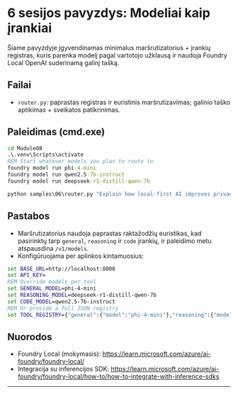 <!--
CO_OP_TRANSLATOR_METADATA:
{
  "original_hash": "d28c8fdf6c32d02120403c7b4526392b",
  "translation_date": "2025-09-23T01:19:50+00:00",
  "source_file": "Module08/samples/06/README.md",
  "language_code": "lt"
}
-->
# 6 sesijos pavyzdys: Modeliai kaip įrankiai

Šiame pavyzdyje įgyvendinamas minimalus maršrutizatorius + įrankių registras, kuris parenka modelį pagal vartotojo užklausą ir naudoja Foundry Local OpenAI suderinamą galinį tašką.

## Failai
- `router.py`: paprastas registras ir euristinis maršrutizavimas; galinio taško aptikimas + sveikatos patikrinimas.

## Paleidimas (cmd.exe)
```cmd
cd Module08
.\.venv\Scripts\activate
REM Start whatever models you plan to route to
foundry model run phi-4-mini
foundry model run qwen2.5-7b-instruct
foundry model run deepseek-r1-distill-qwen-7b

python samples\06\router.py "Explain how local-first AI improves privacy in two sentences."
```

## Pastabos
- Maršrutizatorius naudoja paprastas raktažodžių euristikas, kad pasirinktų tarp `general`, `reasoning` ir `code` įrankių, ir paleidimo metu atspausdina `/v1/models`.
- Konfigūruojama per aplinkos kintamuosius:
```cmd
set BASE_URL=http://localhost:8000
set API_KEY=
REM Override models per tool
set GENERAL_MODEL=phi-4-mini
set REASONING_MODEL=deepseek-r1-distill-qwen-7b
set CODE_MODEL=qwen2.5-7b-instruct
REM Or provide a full JSON registry
set TOOL_REGISTRY={"general":{"model":"phi-4-mini"},"reasoning":{"model":"deepseek-r1-distill-qwen-7b"},"code":{"model":"qwen2.5-7b-instruct"}}
```

## Nuorodos
- Foundry Local (mokymasis): https://learn.microsoft.com/azure/ai-foundry/foundry-local/
- Integracija su inferencijos SDK: https://learn.microsoft.com/azure/ai-foundry/foundry-local/how-to/how-to-integrate-with-inference-sdks

---

